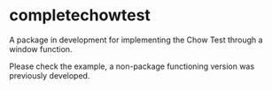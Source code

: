 # completechowtest
A package in development for implementing the Chow Test through a window function.

Please check the example, a non-package functioning version was previously developed.

